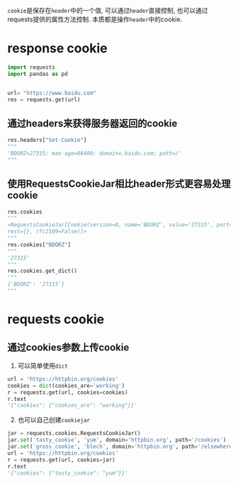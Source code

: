 
`cookie`是保存在`header`中的一个值, 可以通过`header`直接控制, 也可以通过requests提供的属性方法控制. 本质都是操作`header`中的cookie.



# response cookie

```python
import requests
import pandas as pd


url= "https://www.baidu.com"
res = requests.get(url)

```


## 通过headers来获得服务器返回的cookie
```python
res.headers["Set-Cookie"]
"""
'BDORZ=27315; max-age=86400; domain=.baidu.com; path=/'
"""
```

## 使用RequestsCookieJar相比header形式更容易处理cookie
```python
res.cookies
"""
<RequestsCookieJar[Cookie(version=0, name='BDORZ', value='27315', port=None, port_specified=False, domain='.baidu.com', domain_specified=True, domain_initial_dot=True, path='/', path_specified=True, secure=False, expires=1676017680, discard=False, comment=None, comment_url=None, 
rest={}, rfc2109=False)]>
"""
res.cookies["BDORZ"]
"""
'27315'
"""
res.cookies.get_dict()
"""
{'BDORZ': '27315'}
"""
```


# requests cookie

## 通过cookies参数上传cookie
1. 可以简单使用`dict`
```python
url = 'https://httpbin.org/cookies'
cookies = dict(cookies_are='working')
r = requests.get(url, cookies=cookies)
r.text
'{"cookies": {"cookies_are": "working"}}'
```

2. 也可以自己创建`cookiejar`

```python
jar = requests.cookies.RequestsCookieJar()
jar.set('tasty_cookie', 'yum', domain='httpbin.org', path='/cookies')
jar.set('gross_cookie', 'blech', domain='httpbin.org', path='/elsewhere')
url = 'https://httpbin.org/cookies'
r = requests.get(url, cookies=jar)
r.text
'{"cookies": {"tasty_cookie": "yum"}}'
```